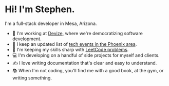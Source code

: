# Hi! I'm Stephen.

I'm a full-stack developer in Mesa, Arizona.

- 🔧 I'm working at [Devize](https://www.devize.com/), where we're democratizing software development.
- 🌵 I keep an updated list of [tech events in the Phoenix area](https://github.com/stephengroe/phx-tech-events).
- 🤖 I'm keeping my skills sharp with [LeetCode problems](https://github.com/stephengroe/leetcode-problems).
- 💻 I'm developing on a handful of side projects for myself and clients.
- ✍️ I love writing documentation that's clear and easy to understand.
- 📚 When I'm not coding, you'll find me with a good book, at the gym, or writing something.

